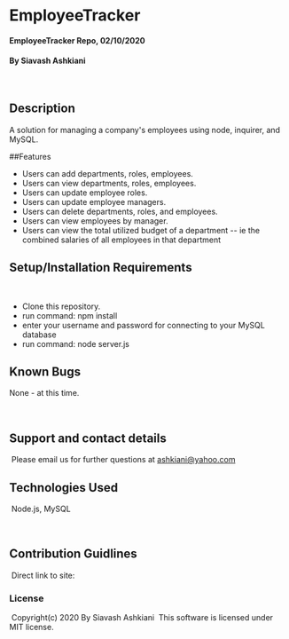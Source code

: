 # EmployeeTracker

#### EmployeeTracker Repo, 02/10/2020

#### By Siavash Ashkiani
​
## Description
A solution for managing a company's employees using node, inquirer, and MySQL.


##Features
​
* Users can add departments, roles, employees.
* Users can view departments, roles, employees.
* Users can update employee roles. 
* Users can update employee managers. 
* Users can delete departments, roles, and employees.
* Users can view employees by manager. 
* Users can view the total utilized budget of a department -- ie the combined salaries of all employees in that department
​
​
## Setup/Installation Requirements
​
* Clone this repository.
* run command: npm install
* enter your username and password for connecting to your MySQL database
* run command: node server.js
​
​
## Known Bugs

None - at this time​.

​
## Support and contact details
​
Please email us for further questions at ashkiani@yahoo.com
​
## Technologies Used
​
Node.js, MySQL

​
## Contribution Guidlines 
​
Direct link to site: 
​
### License
​
Copyright(c) 2020 By Siavash Ashkiani
​
This software is licensed under MIT license.
